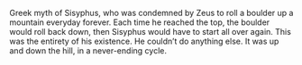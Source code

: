 Greek myth of Sisyphus, who was condemned by Zeus to roll a boulder up a mountain everyday forever. Each time he reached the top, the boulder would roll back down, then Sisyphus would have to start all over again. This was the entirety of his existence. He couldn’t do anything else. It was up and down the hill, in a never-ending cycle.